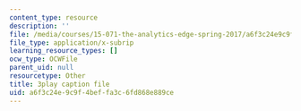 ```yaml
---
content_type: resource
description: ''
file: /media/courses/15-071-the-analytics-edge-spring-2017/a6f3c24e9c9f4beffa3c6fd868e889ce_4MhGi6JSGbA.srt
file_type: application/x-subrip
learning_resource_types: []
ocw_type: OCWFile
parent_uid: null
resourcetype: Other
title: 3play caption file
uid: a6f3c24e-9c9f-4bef-fa3c-6fd868e889ce
---
```

